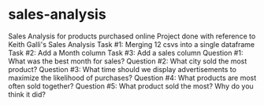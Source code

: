 # sales-analysis
Sales Analysis for products purchased online
Project done with reference to Keith Galli's Sales Analysis
Task #1: Merging 12 csvs into a single dataframe
Task #2: Add a Month column
Task #3: Add a sales column
Question #1: What was the best month for sales?
Question #2: What city sold the most product?
Question #3: What time should we display advertisements to maximize the likelihood of purchases?
Question #4: What products are most often sold together?
Question #5: What product sold the most? Why do you think it did?
